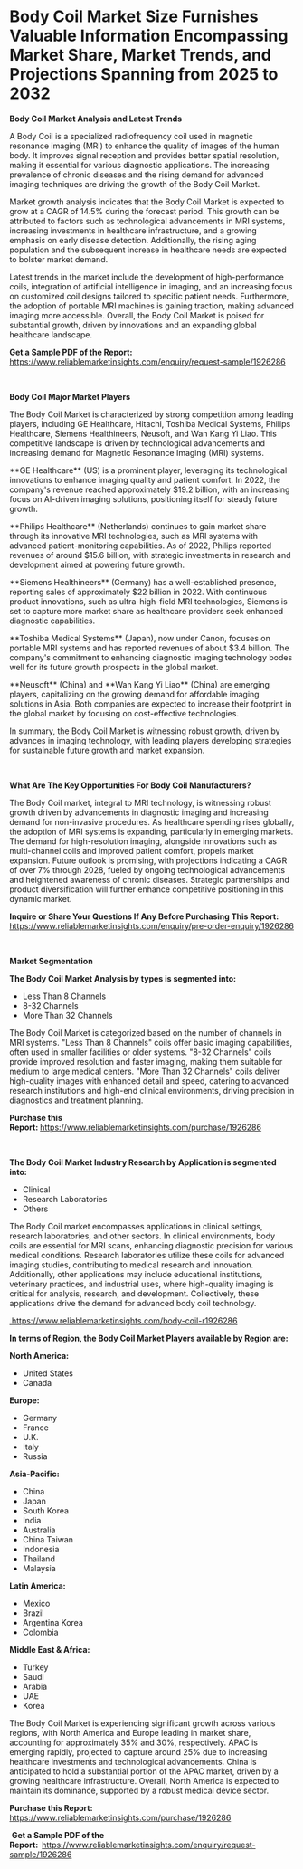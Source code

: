 <p><h1>Body Coil Market Size Furnishes Valuable Information Encompassing Market Share, Market Trends, and Projections Spanning from 2025 to 2032</h1></p><p><strong>Body Coil Market Analysis and Latest Trends</strong></p>
<p><p>A Body Coil is a specialized radiofrequency coil used in magnetic resonance imaging (MRI) to enhance the quality of images of the human body. It improves signal reception and provides better spatial resolution, making it essential for various diagnostic applications. The increasing prevalence of chronic diseases and the rising demand for advanced imaging techniques are driving the growth of the Body Coil Market.</p><p>Market growth analysis indicates that the Body Coil Market is expected to grow at a CAGR of 14.5% during the forecast period. This growth can be attributed to factors such as technological advancements in MRI systems, increasing investments in healthcare infrastructure, and a growing emphasis on early disease detection. Additionally, the rising aging population and the subsequent increase in healthcare needs are expected to bolster market demand.</p><p>Latest trends in the market include the development of high-performance coils, integration of artificial intelligence in imaging, and an increasing focus on customized coil designs tailored to specific patient needs. Furthermore, the adoption of portable MRI machines is gaining traction, making advanced imaging more accessible. Overall, the Body Coil Market is poised for substantial growth, driven by innovations and an expanding global healthcare landscape.</p></p>
<p><strong>Get a Sample PDF of the Report:&nbsp;</strong> <a href="https://www.reliablemarketinsights.com/enquiry/request-sample/1926286?utm_campaign=3295&utm_medium=2&utm_source=Github&utm_content=ia&utm_term=13042025&utm_id=body-coil">https://www.reliablemarketinsights.com/enquiry/request-sample/1926286</a></p>
<p>&nbsp;</p>
<p><strong>Body Coil Major Market Players</strong></p>
<p><p>The Body Coil Market is characterized by strong competition among leading players, including GE Healthcare, Hitachi, Toshiba Medical Systems, Philips Healthcare, Siemens Healthineers, Neusoft, and Wan Kang Yi Liao. This competitive landscape is driven by technological advancements and increasing demand for Magnetic Resonance Imaging (MRI) systems.</p><p>**GE Healthcare** (US) is a prominent player, leveraging its technological innovations to enhance imaging quality and patient comfort. In 2022, the company's revenue reached approximately $19.2 billion, with an increasing focus on AI-driven imaging solutions, positioning itself for steady future growth.</p><p>**Philips Healthcare** (Netherlands) continues to gain market share through its innovative MRI technologies, such as MRI systems with advanced patient-monitoring capabilities. As of 2022, Philips reported revenues of around $15.6 billion, with strategic investments in research and development aimed at powering future growth.</p><p>**Siemens Healthineers** (Germany) has a well-established presence, reporting sales of approximately $22 billion in 2022. With continuous product innovations, such as ultra-high-field MRI technologies, Siemens is set to capture more market share as healthcare providers seek enhanced diagnostic capabilities.</p><p>**Toshiba Medical Systems** (Japan), now under Canon, focuses on portable MRI systems and has reported revenues of about $3.4 billion. The company's commitment to enhancing diagnostic imaging technology bodes well for its future growth prospects in the global market.</p><p>**Neusoft** (China) and **Wan Kang Yi Liao** (China) are emerging players, capitalizing on the growing demand for affordable imaging solutions in Asia. Both companies are expected to increase their footprint in the global market by focusing on cost-effective technologies.</p><p>In summary, the Body Coil Market is witnessing robust growth, driven by advances in imaging technology, with leading players developing strategies for sustainable future growth and market expansion.</p></p>
<p>&nbsp;</p>
<p><strong>What Are The Key Opportunities For Body Coil Manufacturers?</strong></p>
<p><p>The Body Coil market, integral to MRI technology, is witnessing robust growth driven by advancements in diagnostic imaging and increasing demand for non-invasive procedures. As healthcare spending rises globally, the adoption of MRI systems is expanding, particularly in emerging markets. The demand for high-resolution imaging, alongside innovations such as multi-channel coils and improved patient comfort, propels market expansion. Future outlook is promising, with projections indicating a CAGR of over 7% through 2028, fueled by ongoing technological advancements and heightened awareness of chronic diseases. Strategic partnerships and product diversification will further enhance competitive positioning in this dynamic market.</p></p>
<p><strong>Inquire or Share Your Questions If Any Before Purchasing This Report:</strong> <a href="https://www.reliablemarketinsights.com/enquiry/pre-order-enquiry/1926286?utm_campaign=3295&utm_medium=2&utm_source=Github&utm_content=ia&utm_term=13042025&utm_id=body-coil">https://www.reliablemarketinsights.com/enquiry/pre-order-enquiry/1926286</a></p>
<p>&nbsp;</p>
<p><strong>Market Segmentation</strong></p>
<p><strong>The Body Coil Market Analysis by types is segmented into:</strong></p>
<p><ul><li>Less Than 8 Channels</li><li>8-32 Channels</li><li>More Than 32 Channels</li></ul></p>
<p><p>The Body Coil Market is categorized based on the number of channels in MRI systems. "Less Than 8 Channels" coils offer basic imaging capabilities, often used in smaller facilities or older systems. "8-32 Channels" coils provide improved resolution and faster imaging, making them suitable for medium to large medical centers. "More Than 32 Channels" coils deliver high-quality images with enhanced detail and speed, catering to advanced research institutions and high-end clinical environments, driving precision in diagnostics and treatment planning.</p></p>
<p><strong>Purchase this Report:&nbsp;</strong><a href="https://www.reliablemarketinsights.com/purchase/1926286?utm_campaign=3295&utm_medium=2&utm_source=Github&utm_content=ia&utm_term=13042025&utm_id=body-coil">https://www.reliablemarketinsights.com/purchase/1926286</a></p>
<p>&nbsp;</p>
<p><strong>The Body Coil Market Industry Research by Application is segmented into:</strong></p>
<p><ul><li>Clinical</li><li>Research Laboratories</li><li>Others</li></ul></p>
<p><p>The Body Coil market encompasses applications in clinical settings, research laboratories, and other sectors. In clinical environments, body coils are essential for MRI scans, enhancing diagnostic precision for various medical conditions. Research laboratories utilize these coils for advanced imaging studies, contributing to medical research and innovation. Additionally, other applications may include educational institutions, veterinary practices, and industrial uses, where high-quality imaging is critical for analysis, research, and development. Collectively, these applications drive the demand for advanced body coil technology.</p></p>
<p><a href="https://www.reliablemarketinsights.com/body-coil-r1926286?utm_campaign=3295&utm_medium=2&utm_source=Github&utm_content=ia&utm_term=13042025&utm_id=body-coil">&nbsp;https://www.reliablemarketinsights.com/body-coil-r1926286</a></p>
<p><strong>In terms of Region, the Body Coil Market Players available by Region are:</strong></p>
<p>
    <p> <strong> North America: </strong>
        <ul>
            <li>United States</li>
            <li>Canada</li>
        </ul>
        </p> 
    <p> <strong> Europe: </strong>
        <ul>
            <li>Germany</li>
            <li>France</li>
            <li>U.K.</li>
            <li>Italy</li>
            <li>Russia</li>
        </ul>
        </p> 
    <p> <strong> Asia-Pacific: </strong>
        <ul>
            <li>China</li>
            <li>Japan</li>
            <li>South Korea</li>
            <li>India</li>
            <li>Australia</li>
            <li>China Taiwan</li>
            <li>Indonesia</li>
            <li>Thailand</li>
            <li>Malaysia</li>
        </ul>
        </p> 
    <p> <strong> Latin America: </strong>
        <ul>
            <li>Mexico</li>
            <li>Brazil</li>
            <li>Argentina Korea</li>
            <li>Colombia</li>
        </ul>
        </p> 
    <p> <strong> Middle East & Africa: </strong>
        <ul>
            <li>Turkey</li>
            <li>Saudi</li>
            <li>Arabia</li>
            <li>UAE</li>
            <li>Korea</li>
        </ul>
    </p>
    </p>
<p><p>The Body Coil Market is experiencing significant growth across various regions, with North America and Europe leading in market share, accounting for approximately 35% and 30%, respectively. APAC is emerging rapidly, projected to capture around 25% due to increasing healthcare investments and technological advancements. China is anticipated to hold a substantial portion of the APAC market, driven by a growing healthcare infrastructure. Overall, North America is expected to maintain its dominance, supported by a robust medical device sector.</p></p>
<p><strong>Purchase this Report: </strong><a href="https://www.reliablemarketinsights.com/purchase/1926286?utm_campaign=3295&utm_medium=2&utm_source=Github&utm_content=ia&utm_term=13042025&utm_id=body-coil">https://www.reliablemarketinsights.com/purchase/1926286</a></p>
<p>&nbsp;<strong>Get a Sample PDF of the Report:&nbsp;&nbsp;</strong><a href="https://www.reliablemarketinsights.com/enquiry/request-sample/1926286?utm_campaign=3295&utm_medium=2&utm_source=Github&utm_content=ia&utm_term=13042025&utm_id=body-coil">https://www.reliablemarketinsights.com/enquiry/request-sample/1926286</a></p>
<p><strong></strong></p>
<p><p></p><p></p><p></p></p>